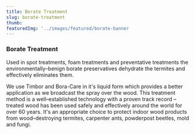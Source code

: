 ```yaml
---
title: Borate Treatment
slug: borate-treatment
thumb: 
featuredImg: '../images/featured/borate-banner
---
```


### Borate Treatment

Used in spot treatments, foam treatments and preventative treatments the environmentally–benign borate preservatives dehydrate the termites and effectively eliminates them.

We use Timbor and Bora-Care in it's liquid form which provides a better application as we broadcast the spray over the wood. This treatment method is a well–established technology with a proven track record – treated wood has been used safely and effectively around the world for over 60 years. It's an appropriate choice to protect indoor wood products from wood–destroying termites, carpenter ants, powderpost beetles, mold and fungi.